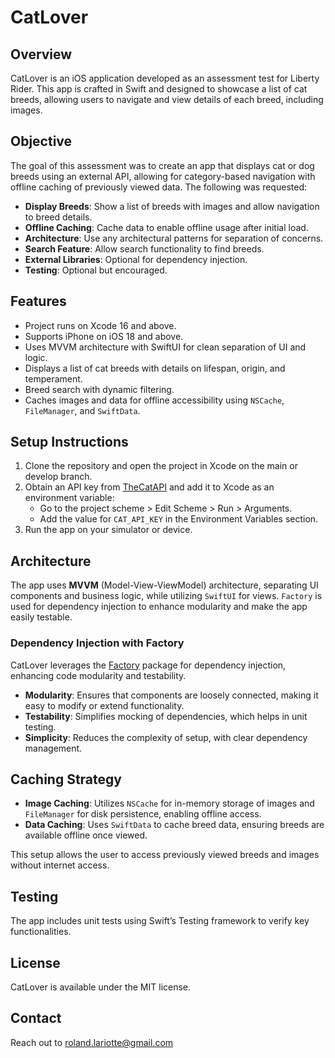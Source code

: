 # CatLover

## Overview

CatLover is an iOS application developed as an assessment test for Liberty Rider. This app is crafted in Swift and designed to showcase a list of cat breeds, allowing users to navigate and view details of each breed, including images. 

## Objective

The goal of this assessment was to create an app that displays cat or dog breeds using an external API, allowing for category-based navigation with offline caching of previously viewed data. The following was requested:

- **Display Breeds**: Show a list of breeds with images and allow navigation to breed details.
- **Offline Caching**: Cache data to enable offline usage after initial load.
- **Architecture**: Use any architectural patterns for separation of concerns.
- **Search Feature**: Allow search functionality to find breeds.
- **External Libraries**: Optional for dependency injection.
- **Testing**: Optional but encouraged.

## Features

- Project runs on Xcode 16 and above.
- Supports iPhone on iOS 18 and above.
- Uses MVVM architecture with SwiftUI for clean separation of UI and logic.
- Displays a list of cat breeds with details on lifespan, origin, and temperament.
- Breed search with dynamic filtering.
- Caches images and data for offline accessibility using `NSCache`, `FileManager`, and `SwiftData`.

## Setup Instructions

1. Clone the repository and open the project in Xcode on the main or develop branch.
2. Obtain an API key from [TheCatAPI](https://thecatapi.com) and add it to Xcode as an environment variable:
   - Go to the project scheme > Edit Scheme > Run > Arguments.
   - Add the value for `CAT_API_KEY` in the Environment Variables section.
3. Run the app on your simulator or device.

## Architecture

The app uses **MVVM** (Model-View-ViewModel) architecture, separating UI components and business logic, while utilizing `SwiftUI` for views. `Factory` is used for dependency injection to enhance modularity and make the app easily testable.

### Dependency Injection with Factory

CatLover leverages the [Factory](https://github.com/hmlongco/Factory) package for dependency injection, enhancing code modularity and testability.

- **Modularity**: Ensures that components are loosely connected, making it easy to modify or extend functionality.
- **Testability**: Simplifies mocking of dependencies, which helps in unit testing.
- **Simplicity**: Reduces the complexity of setup, with clear dependency management.

## Caching Strategy

- **Image Caching**: Utilizes `NSCache` for in-memory storage of images and `FileManager` for disk persistence, enabling offline access.
- **Data Caching**: Uses `SwiftData` to cache breed data, ensuring breeds are available offline once viewed.

This setup allows the user to access previously viewed breeds and images without internet access.

## Testing

The app includes unit tests using Swift’s Testing framework to verify key functionalities.

## License

CatLover is available under the MIT license.

## Contact

Reach out to roland.lariotte@gmail.com
